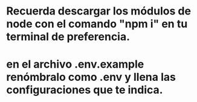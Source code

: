 # Recuerda descargar los módulos de node con el comando "npm i" en tu terminal de preferencia.
# en el archivo .env.example renómbralo como .env y llena las configuraciones que te indica.
